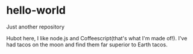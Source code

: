 # hello-world
Just another repository

Hubot here, I like node.js and Coffeescript(that's what I'm made of!).
I've had tacos on the moon and find them far superior to Earth tacos.
